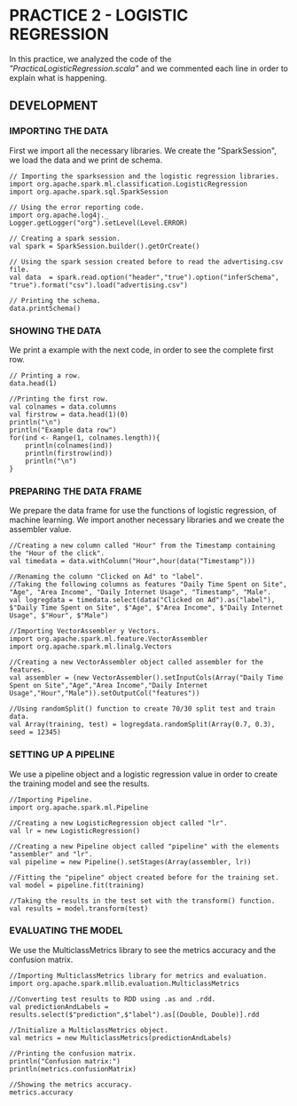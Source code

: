 # PRACTICE 2 - LOGISTIC REGRESSION

In this practice, we analyzed the code of the _"PracticaLogisticRegression.scala"_ and we commented each line in order to explain what is happening.

## DEVELOPMENT

### IMPORTING THE DATA

First we import all the necessary libraries. We create the "SparkSession", we load the data and we print de schema.

	// Importing the sparksession and the logistic regression libraries.
	import org.apache.spark.ml.classification.LogisticRegression
	import org.apache.spark.sql.SparkSession
	
	// Using the error reporting code.
	import org.apache.log4j._
	Logger.getLogger("org").setLevel(Level.ERROR)
	
	// Creating a spark session.
	val spark = SparkSession.builder().getOrCreate()
	
	// Using the spark session created before to read the advertising.csv file.
	val data  = spark.read.option("header","true").option("inferSchema", "true").format("csv").load("advertising.csv")
	
	// Printing the schema.
	data.printSchema()

### SHOWING THE DATA

We print a example with the next code, in order to see the complete first row.

	// Printing a row.
	data.head(1)
	
	//Printing the first row.
	val colnames = data.columns
	val firstrow = data.head(1)(0)
	println("\n")
	println("Example data row")
	for(ind <- Range(1, colnames.length)){
		println(colnames(ind))
		println(firstrow(ind))
		println("\n")
	}

### PREPARING THE DATA FRAME

We prepare the data frame for use the functions of logistic regression, of machine learning. We import another necessary libraries and we create the assembler value.

	//Creating a new column called "Hour" from the Timestamp containing the "Hour of the click".
	val timedata = data.withColumn("Hour",hour(data("Timestamp")))
	
	//Renaming the column "Clicked on Ad" to "label".
	//Taking the following columns as features "Daily Time Spent on Site", "Age", "Area Income", "Daily Internet Usage", "Timestamp", "Male".
	val logregdata = timedata.select(data("Clicked on Ad").as("label"), $"Daily Time Spent on Site", $"Age", $"Area Income", $"Daily Internet Usage", $"Hour", $"Male")
	
	//Importing VectorAssembler y Vectors.
	import org.apache.spark.ml.feature.VectorAssembler
	import org.apache.spark.ml.linalg.Vectors
	
	//Creating a new VectorAssembler object called assembler for the features.
	val assembler = (new VectorAssembler().setInputCols(Array("Daily Time Spent on Site","Age","Area Income","Daily Internet Usage","Hour","Male")).setOutputCol("features"))
	
	//Using randomSplit() function to create 70/30 split test and train data.
	val Array(training, test) = logregdata.randomSplit(Array(0.7, 0.3), seed = 12345)

### SETTING UP A PIPELINE

We use a pipeline object and a logistic regression value in order to create the training model and see the results.

	//Importing Pipeline.
	import org.apache.spark.ml.Pipeline
	
	//Creating a new LogisticRegression object called "lr".
	val lr = new LogisticRegression()
	
	//Creating a new Pipeline object called "pipeline" with the elements "assembler" and "lr".
	val pipeline = new Pipeline().setStages(Array(assembler, lr))
	
	//Fitting the "pipeline" object created before for the training set.
	val model = pipeline.fit(training)
	
	//Taking the results in the test set with the transform() function.
	val results = model.transform(test)

### EVALUATING THE MODEL

We use the MulticlassMetrics library to see the metrics accuracy and the confusion matrix.

	//Importing MulticlassMetrics library for metrics and evaluation.
	import org.apache.spark.mllib.evaluation.MulticlassMetrics
	
	//Converting test results to RDD using .as and .rdd.
	val predictionAndLabels = results.select($"prediction",$"label").as[(Double, Double)].rdd
	
	//Initialize a MulticlassMetrics object.
	val metrics = new MulticlassMetrics(predictionAndLabels)
	
	//Printing the confusion matrix.
	println("Confusion matrix:")
	println(metrics.confusionMatrix)
	
	//Showing the metrics accuracy.
	metrics.accuracy